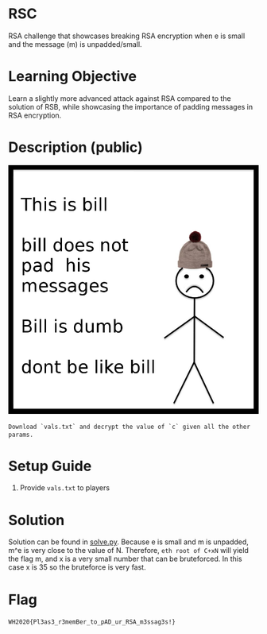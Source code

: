 # RSC

RSA challenge that showcases breaking RSA encryption when e is small and the message (m) is unpadded/small.

# Learning Objective

Learn a slightly more advanced attack against RSA compared to the solution of RSB, while showcasing the importance of padding messages in RSA encryption.

# Description (public)

![](bill.png)

```
Download `vals.txt` and decrypt the value of `c` given all the other params.
```

# Setup Guide

1. Provide `vals.txt` to players

# Solution

Solution can be found in [solve.py](solve.py). Because e is small and m is unpadded, m^e is very close to the value of N. Therefore, `eth root of C+xN` will yield the flag m, and x is a very small number that can be bruteforced. In this case x is 35 so the bruteforce is very fast.

# Flag

`WH2020{Pl3as3_r3memBer_to_pAD_ur_RSA_m3ssag3s!}`
